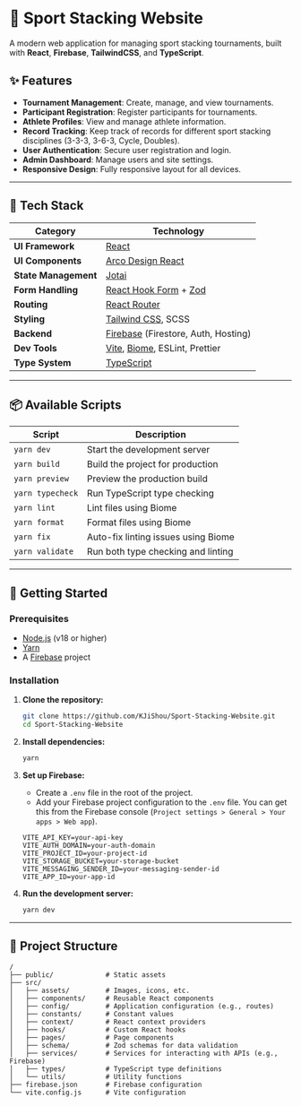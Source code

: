 # 🥇 Sport Stacking Website

A modern web application for managing sport stacking tournaments, built with **React**, **Firebase**, **TailwindCSS**, and **TypeScript**.

## ✨ Features

*   **Tournament Management**: Create, manage, and view tournaments.
*   **Participant Registration**: Register participants for tournaments.
*   **Athlete Profiles**: View and manage athlete information.
*   **Record Tracking**: Keep track of records for different sport stacking disciplines (3-3-3, 3-6-3, Cycle, Doubles).
*   **User Authentication**: Secure user registration and login.
*   **Admin Dashboard**: Manage users and site settings.
*   **Responsive Design**: Fully responsive layout for all devices.

---

## 🚀 Tech Stack

| Category | Technology |
| --- | --- |
| **UI Framework** | [React](https://reactjs.org/) |
| **UI Components** | [Arco Design React](https://arco.design/) |
| **State Management** | [Jotai](https://jotai.org/) |
| **Form Handling** | [React Hook Form](https://react-hook-form.com/) + [Zod](https://zod.dev/) |
| **Routing** | [React Router](https://reactrouter.com/) |
| **Styling** | [Tailwind CSS](https://tailwindcss.com/), SCSS |
| **Backend** | [Firebase](https://firebase.google.com/) (Firestore, Auth, Hosting) |
| **Dev Tools** | [Vite](https://vitejs.dev/), [Biome](https://biomejs.dev/), ESLint, Prettier |
| **Type System** | [TypeScript](https://www.typescriptlang.org/) |

---

## 📦 Available Scripts

| Script | Description |
| --- | --- |
| `yarn dev` | Start the development server |
| `yarn build` | Build the project for production |
| `yarn preview` | Preview the production build |
| `yarn typecheck` | Run TypeScript type checking |
| `yarn lint` | Lint files using Biome |
| `yarn format` | Format files using Biome |
| `yarn fix` | Auto-fix linting issues using Biome |
| `yarn validate` | Run both type checking and linting |

---

## 🏁 Getting Started

### Prerequisites

*   [Node.js](https://nodejs.org/) (v18 or higher)
*   [Yarn](https://yarnpkg.com/)
*   A [Firebase](https://firebase.google.com/) project

### Installation

1.  **Clone the repository:**
    ```bash
    git clone https://github.com/KJiShou/Sport-Stacking-Website.git
    cd Sport-Stacking-Website
    ```

2.  **Install dependencies:**
    ```bash
    yarn
    ```

3.  **Set up Firebase:**
    *   Create a `.env` file in the root of the project.
    *   Add your Firebase project configuration to the `.env` file. You can get this from the Firebase console (`Project settings > General > Your apps > Web app`).

    ```
    VITE_API_KEY=your-api-key
    VITE_AUTH_DOMAIN=your-auth-domain
    VITE_PROJECT_ID=your-project-id
    VITE_STORAGE_BUCKET=your-storage-bucket
    VITE_MESSAGING_SENDER_ID=your-messaging-sender-id
    VITE_APP_ID=your-app-id
    ```

4.  **Run the development server:**
    ```bash
    yarn dev
    ```

---

## 📂 Project Structure

```
/
├── public/             # Static assets
├── src/
│   ├── assets/         # Images, icons, etc.
│   ├── components/     # Reusable React components
│   ├── config/         # Application configuration (e.g., routes)
│   ├── constants/      # Constant values
│   ├── context/        # React context providers
│   ├── hooks/          # Custom React hooks
│   ├── pages/          # Page components
│   ├── schema/         # Zod schemas for data validation
│   ├── services/       # Services for interacting with APIs (e.g., Firebase)
│   ├── types/          # TypeScript type definitions
│   └── utils/          # Utility functions
├── firebase.json       # Firebase configuration
└── vite.config.js      # Vite configuration
